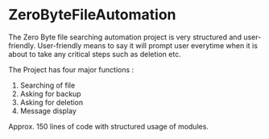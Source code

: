 # ZeroByteFileAutomation
The Zero Byte file searching automation project is very structured and user-friendly.
User-friendly means to say it will prompt user everytime 
when it is about to take any critical steps such as deletion etc.

The Project has four major functions :
1. Searching of file
2. Asking for backup
3. Asking for deletion
4. Message display

Approx. 150 lines of code with structured usage of modules.
